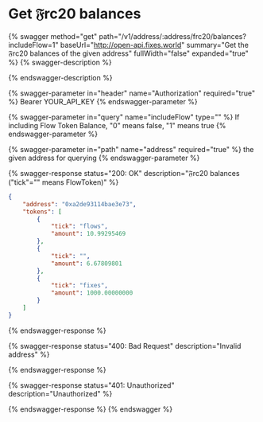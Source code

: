# Get 𝔉rc20 balances

{% swagger method="get" path="/v1/address/:address/frc20/balances?includeFlow=1" baseUrl="http://open-api.fixes.world" summary="Get the 𝔉rc20 balances of the given address" fullWidth="false" expanded="true" %}
{% swagger-description %}

{% endswagger-description %}

{% swagger-parameter in="header" name="Authorization" required="true" %}
Bearer YOUR\_API\_KEY
{% endswagger-parameter %}

{% swagger-parameter in="query" name="includeFlow" type="" %}
If including Flow Token Balance, "0" means false, "1" means true
{% endswagger-parameter %}

{% swagger-parameter in="path" name="address" required="true" %}
the given address for querying
{% endswagger-parameter %}

{% swagger-response status="200: OK" description="𝔉rc20 balances ("tick"="" means FlowToken)" %}
```json
{
    "address": "0xa2de93114bae3e73",
    "tokens": [
        {
            "tick": "flows",
            "amount": 10.99295469
        },
        {
            "tick": "",
            "amount": 6.67809801
        },
        {
            "tick": "fixes",
            "amount": 1000.00000000
        }
    ]
}
```
{% endswagger-response %}

{% swagger-response status="400: Bad Request" description="Invalid address" %}

{% endswagger-response %}

{% swagger-response status="401: Unauthorized" description="Unauthorized" %}

{% endswagger-response %}
{% endswagger %}

